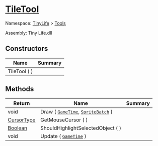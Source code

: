 # [TileTool](./TileTool.md)

Namespace: [TinyLife]() > [Tools]()

Assembly: Tiny Life.dll


## Constructors

| Name | Summary | 
| --- | --- | 
| TileTool (  ) |  | 


## Methods

| Return | Name | Summary | 
| --- | --- | --- | 
| void | Draw ( [`GameTime`](./TileTool.md), [`SpriteBatch`](./TileTool.md) ) |  | 
| [CursorType](./../Uis/CursorType.md) | GetMouseCursor (  ) |  | 
| [Boolean](https://docs.microsoft.com/en-us/dotnet/api/System.Boolean) | ShouldHighlightSelectedObject (  ) |  | 
| void | Update ( [`GameTime`](./TileTool.md) ) |  | 



